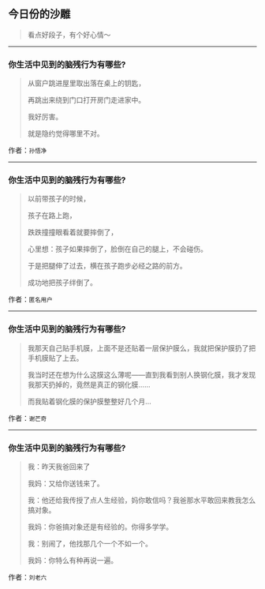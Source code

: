 ## 今日份的沙雕

> 看点好段子，有个好心情～


 
---

### 你生活中见到的脑残行为有哪些?

> 从窗户跳进屋里取出落在桌上的钥匙，
> 
> 再跳出来绕到门口打开房门走进家中。
> 
> 我好厉害。
> 
> 就是隐约觉得哪里不对。


作者：`孙悟净`

---

### 你生活中见到的脑残行为有哪些?

> 以前带孩子的时候，
> 
> 孩子在路上跑，
> 
> 跌跌撞撞眼看着就要摔倒了，
> 
> 心里想：孩子如果摔倒了，脸倒在自己的腿上，不会碰伤。
> 
> 于是把腿伸了过去，横在孩子跑步必经之路的前方。
> 
> 成功地把孩子绊倒了。


作者：`匿名用户`

---

### 你生活中见到的脑残行为有哪些?

> 我那天自己贴手机膜，上面不是还贴着一层保护膜么，我就把保护膜扔了把手机膜贴了上去。
> 
> 我当时还在想为什么这膜这么薄呢——直到我看到别人换钢化膜，我才发现我那天扔掉的，竟然是真正的钢化膜……
> 
> 而我贴着钢化膜的保护膜整整好几个月…


作者：`谢芒奇`

---

### 你生活中见到的脑残行为有哪些?

> 我：昨天我爸回来了
> 
> 我妈：又给你送钱来了。
> 
> 我：他还给我传授了点人生经验，妈你敢信吗？我爸那水平敢回来教我怎么搞对象。
> 
> 我妈：你爸搞对象还是有经验的。你得多学学。
> 
> 我：别闹了，他找那几个一个不如一个。
> 
> 我妈：你特么有种再说一遍。


作者：`刘老六`